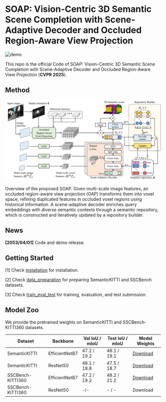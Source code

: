 # SOAP: Vision-Centric 3D Semantic Scene Completion with Scene-Adaptive Decoder and Occluded Region-Aware View Projection
![demo](https://github.com/gywns6287/SOAP/blob/main/assets/best_prediction.gif)

This repo is the official Code of SOAP: Vision-Centric 3D Semantic Scene Completion with Scene-Adaptive Decoder and Occluded Region-Aware View Projection (**CVPR 2025**).

## Method
![model](https://github.com/gywns6287/SOAP/blob/main/assets/model.png)

Overview of the proposed SOAP. Given multi-scale image features, an occluded region-aware view projection (OAP) transforms  them into voxel space, refining duplicated features in occluded voxel regions using historical information. A scene-adaptive decoder enriches query embeddings with diverse semantic contexts through a semantic repository, which is constructed and iteratively updated by  a repository builder.

## News
**[2053/04/01]**  Code and demo release.

## Getting Started
[1] Check [installation](https://github.com/gywns6287/SOAP/blob/main/docs/Installation.md) for installation.

[2] Check [data_preparation](https://github.com/gywns6287/SOAP/blob/main/docs/Dataset.md) for preparing SemanticKITTI and SSCBench datasets.

[3] Check [train_eval_test](https://github.com/gywns6287/SOAP/blob/main/docs/train_eval_test.md) for training, evaluation, and test submission.


## Model Zoo
We provide the pretrained weights on SemanticKITTI and SSCBench-KITTI360 datasets. 

| Dataset             | Backbone     | Val IoU / mIoU | Test IoU / mIoU | Model Weights |
|---------------------|--------------|----------------|------------------|----------------|
| SemanticKITTI       | EfficientNetB7 | 47.2 / 19.2    | 46.1 / 19.1       | [Download](https://drive.google.com/file/d/1MQt6FoVI7xRoseC97UWmOt0zhp3nNrgU/view?usp=drive_link) |
| SemanticKITTI       | ResNet50 | 48.1 / 18.8    | 47.5 / 18.7       | [Download](https://drive.google.com/file/d/13HeZdzJNb0ld-i2-L_BCth7z9M9FswQW/view?usp=drive_link) |
| SSCBench-KITTI360 | EfficientNetB7 | 47.2 / 19.2    | 48.2 / 21.2       | [Download](https://drive.google.com/file/d/1A72mzz-I5E5heOaQt3w35TFPSoeigodJ/view?usp=drive_link) |
| SSCBench-KITTI360       | ResNet50 | -/-  | - / -       | Download |

